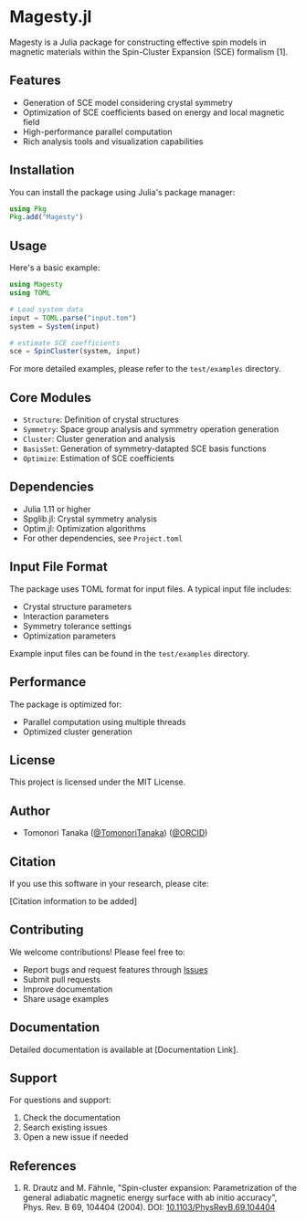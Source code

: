 # Magesty.jl

Magesty is a Julia package for constructing effective spin models in magnetic materials within the Spin-Cluster Expansion (SCE) formalism [1].

## Features

- Generation of SCE model considering crystal symmetry
- Optimization of SCE coefficients based on energy and local magnetic field 
- High-performance parallel computation
- Rich analysis tools and visualization capabilities

## Installation

You can install the package using Julia's package manager:

```julia
using Pkg
Pkg.add("Magesty")
```

## Usage

Here's a basic example:

```julia
using Magesty
using TOML

# Load system data
input = TOML.parse("input.tom")
system = System(input)

# estimate SCE coefficients
sce = SpinCluster(system, input)
```

For more detailed examples, please refer to the `test/examples` directory.

## Core Modules

- `Structure`: Definition of crystal structures
- `Symmetry`: Space group analysis and symmetry operation generation
- `Cluster`: Cluster generation and analysis
- `BasisSet`: Generation of symmetry-datapted SCE basis functions
- `Optimize`: Estimation of SCE coefficients

## Dependencies

- Julia 1.11 or higher
- Spglib.jl: Crystal symmetry analysis
- Optim.jl: Optimization algorithms
- For other dependencies, see `Project.toml`

## Input File Format

The package uses TOML format for input files. A typical input file includes:
- Crystal structure parameters
- Interaction parameters
- Symmetry tolerance settings
- Optimization parameters

Example input files can be found in the `test/examples` directory.

## Performance

The package is optimized for:
- Parallel computation using multiple threads
- Optimized cluster generation

## License

This project is licensed under the MIT License.

## Author

- Tomonori Tanaka ([@TomonoriTanaka](https://github.com/Tomonori-Tanaka)) ([@ORCID](https://orcid.org/0000-0001-7306-6770))

## Citation

If you use this software in your research, please cite:

[Citation information to be added]

## Contributing

We welcome contributions! Please feel free to:
- Report bugs and request features through [Issues](https://github.com/Tomonori-Tanaka/Magesty.jl/issues)
- Submit pull requests
- Improve documentation
- Share usage examples

## Documentation

Detailed documentation is available at [Documentation Link].

## Support

For questions and support:
1. Check the documentation
2. Search existing issues
3. Open a new issue if needed

## References

1. R. Drautz and M. Fähnle, "Spin-cluster expansion: Parametrization of the general adiabatic magnetic energy surface with ab initio accuracy", Phys. Rev. B 69, 104404 (2004). DOI: [10.1103/PhysRevB.69.104404](https://doi.org/10.1103/PhysRevB.69.104404)



